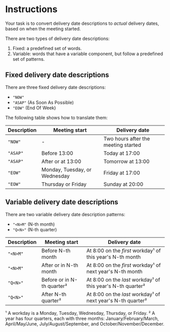 # Instructions

Your task is to convert delivery date descriptions to _actual_ delivery dates, based on when the meeting started.

There are two types of delivery date descriptions:

1. Fixed: a predefined set of words.
2. Variable: words that have a variable component, but follow a predefined set of patterns.

## Fixed delivery date descriptions

There are three fixed delivery date descriptions:

- `"NOW"`
- `"ASAP"` (As Soon As Possible)
- `"EOW"` (End Of Week)

The following table shows how to translate them:

| Description | Meeting start                 | Delivery date                       |
| ----------- | ----------------------------- | ----------------------------------- |
| `"NOW"`     | -                             | Two hours after the meeting started |
| `"ASAP"`    | Before 13:00                  | Today at 17:00                      |
| `"ASAP"`    | After or at 13:00             | Tomorrow at 13:00                   |
| `"EOW"`     | Monday, Tuesday, or Wednesday | Friday at 17:00                     |
| `"EOW"`     | Thursday or Friday            | Sunday at 20:00                     |

## Variable delivery date descriptions

There are two variable delivery date description patterns:

- `"<N>M"` (N-th month)
- `"Q<N>"` (N-th quarter)

| Description | Meeting start              | Delivery date                                               |
| ----------- | -------------------------- | ----------------------------------------------------------- |
| `"<N>M"`    | Before N-th month          | At 8:00 on the _first_ workday¹ of this year's N-th month   |
| `"<N>M"`    | After or in N-th month     | At 8:00 on the _first_ workday¹ of next year's N-th month   |
| `"Q<N>"`    | Before or in N-th quarter² | At 8:00 on the _last_ workday¹ of this year's N-th quarter² |
| `"Q<N>"`    | After N-th quarter²        | At 8:00 on the _last_ workday¹ of next year's N-th quarter² |

¹ A workday is a Monday, Tuesday, Wednesday, Thursday, or Friday.
² A year has four quarters, each with three months: January/February/March, April/May/June, July/August/September, and October/November/December.
